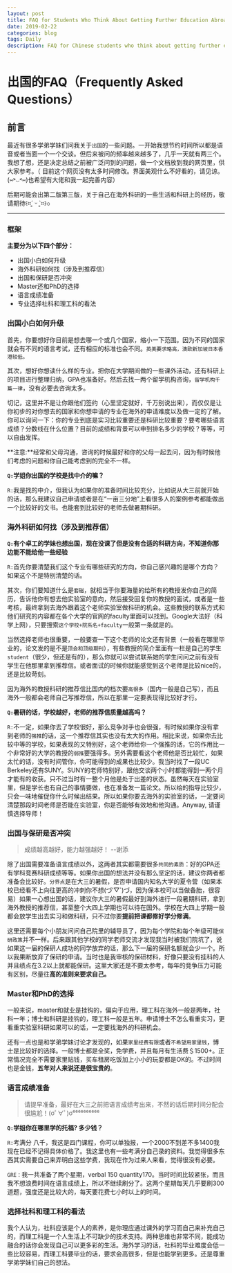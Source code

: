 ```yaml
---
layout: post
title: FAQ for Students Who Think About Getting Further Education Abroad
date: 2019-02-22
categories: blog
tags: Daily
description: FAQ for Chinese students who think about getting further education abroad.
---
```


# 出国的FAQ（Frequently Asked Questions）

## 前言
最近有很多学弟学妹们问我关于`出国`的一些问题。一开始我想节约时间所以都是语音或者当面一个一个交谈。但后来被问的频率越来越多了，几乎一天就有两三个。我想了想，还是决定总结之前被广泛问到的问题，做一个文档放到我的网页里，供大家参考。（ 目前这个网页没有太多时间修改。界面美观什么不好看的，请见谅。(⑅˃◡˂⑅)也希望有大佬和我一起完善内容）

后期可能会出第二版第三版，关于自己在海外科研的一些生活和科研上的经历，敬请期待꒰⌗´͈ ᵕ `͈⌗꒱৩

---

### 框架
**主要分为以下四个部分：**
- 出国小白如何升级
- 海外科研如何找（涉及到推荐信）
- 出国和保研是否冲突
- Master还和PhD的选择
- 语言成绩准备
- 专业选择社科和理工科的看法



### 出国小白如何升级

首先，你要想好你目前是想去哪一个或几个国家，缩小一下范围。因为不同的国家就会有不同的语言考试，还有相应的标准也会不同。`英美要求略高，澳欧新加坡日本香港较低。`

其次，想好你想读什么样的专业。把你在大学期间做的一些课外活动，还有科研上的项目进行整理归纳，GPA也准备好。然后去找一两个留学机构咨询，`留学机构千篇一律`，没有必要去咨询太多。

切记，这里并不是让你跟他们签约（心里坚定就好，千万别说出来），而仅仅是让你初步的对你想去的国家和你想申请的专业在海外的申请难度以及做一定的了解。你可以询问一下：你的专业到底是实习比较重要还是科研比较重要？要考哪些语言成绩？分数线在什么位置？目前的成绩和背景可以申到排名多少的学校？等等，可以自由发挥。

**注意:**经常和父母沟通，咨询的时候最好和你的父母一起去问，因为有时候他们考虑的问题和你自己能考虑到的完全不一样。

**`Q:`学姐你出国的学校是找中介的嘛？**

`R:`我是找的中介，但我认为如果你的准备时间比较充分，比如说从大三前就开始的话，那么我建议自己申请或者是在“一亩三分地”上看很多人的案例参考都能做出一个比较好的文书。也能套到比较好的老师去做暑期科研。


### 海外科研如何找（涉及到推荐信）
**`Q:`有个卓工的学妹也想出国，现在没课了但是没有合适的科研方向，不知道你那边能不能给他一些经验**

`R:`首先你要清楚我们这个专业有哪些研究的方向，你自己感兴趣的是哪个方向？如果这个不是特别清楚的话。

其次，你们要知道什么是`套磁`，就相当于你要海量的给所有的教授发你自己的简历，告诉他你有想去他实验室的意向，然后接受回复你的教授的面试，或者是一些考核，最终拿到去海外跟着这个老师实验室做科研的机会。这些教授的联系方式和他们研究的内容都在各个大学的官网的faculty里面可以找到。Google大法好（科学上网），只要搜索`这个学校+院系名+faculty`一般第一条就是的。

当然选择老师也很重要，一般要查一下这个老师的论文还有背景（一般看在哪里毕业的，论文发的是不是`顶会和顶级期刊`），有些教授的简介里面有一栏是自己的学生`student`（很少，但还是有的），那么你就可以尝试联系她的学生问问之前有没有学生在他那里拿到推荐信。或者面试的时候你就能感觉到这个老师是比较nice的，还是比较苛刻。

因为海外的教授科研的推荐信比国内的档次要`高很多`（国内一般是自己写），而且海外一般都会老师自己写推荐信，所以在那里一定要表现得比较好才行。

**`Q:`暑研的话，学校越好，老师的推荐信质量越高吗？**

`R:`不一定，如果你去了学校很好，那么竞争对手也会很强，有时候如果你没有拿到老师的`强推`的话，这一个推荐信其实也没有太大的作用。相比来说，如果你去比较中等的学校，如果表现的又特别好，这个老师给你一个强推的话，它的作用比一个非常好的大学的教授的`弱推`要强得多。另外需要看这个老师他是否比较忙，如果太忙的话，没有时间管你，你可能得到的成果也比较少。我当时找了一段UC Berkeley还有SUNY。SUNY的老师特别好，跟他交谈两个小时都能得到一两个月才能有的收获。只不过当时有一整个月他是处于出差的状态。虽然每天在实验室里，但是学长也有自己的事情要做，也在准备发一篇论文。所以给的指导比较少，只会一味地催促你什么时候出结果。所以如果你要去海外的实验室的话，一定要问清楚那段时间老师是否能在实验室，你是否能够有效地和他沟通。Anyway, 请谨慎选择导师！

### 出国与保研是否冲突
> 成绩越高越好，能力越强越好！ --谢添

除了出国需要准备语言成绩以外，这两者其实都需要很多`共同的素质`：好的GPA还有学科竞赛科研成绩等等。如果你出国的想法并没有那么坚定的话，建议你两者都准备会比较好。`分界点`是在大三的暑假，是否申请国内知名大学的夏令营（如果本校已经看不上向往更高的冲刺你不想(づ′▽`)づ，因为保本校可以当做备胎，很容易）如果一心想出国的话，建议你大三的暑假最好到海外进行一段暑期科研，拿到海外教授的推荐信，甚至整个大四上学期也可以待在国外。学校在大四上学期一般都会放学生出去实习和做科研，只不过你要**提前把课都修好学分修满**。

这里还需要每个小朋友问问自己院里的辅导员了，因为每个学院和每个年级可能`保研政策`并不一样。后来跟其他学校的同学老师交流才发现我当时被我们院坑了，说如果这一届的保研人成功的同学放弃的话，那么下一届的保研名额就会少一个。所以我果断放弃了保研的申请。当时也是我审核的保研材料，好像只要没有挂科的人并且绩点在3.2以上就都能保研。这里大家还是不要太参考，每年的竞争压力可能有区别，尽量往**高的准则来要求自己。**

### Master和PhD的选择
一般来说，master和就业是挂钩的，偏向于应用，理工科在海外一般是两年，社科一年；博士和科研是挂钩的，理工科一般是五年。申请博士不怎么看重实习，更看重实验室科研如果可以的话，一定要找海外的科研机会。

还有一点也是和学弟学妹讨论才发现的，如果`家里经费有限`或者`不希望用家里钱`，博士是比较好的选择。一般博士都是全奖，免学费，并且每月有生活费＄1500+。正常情况完全不需要家里贴钱，买车租房吃饭加上小小的玩耍都是OK的。不过时间也是金钱，**五年对人来说还是很宝贵的**。


### 语言成绩准备
> 请提早准备，最好在大三之前把语言成绩考出来，不然的话后期时间分配会很尴尬！(σﾟ∀ﾟ)σ⁶⁶⁶⁶⁶⁶⁶⁶⁶⁶

**`Q:`学姐你在哪里学的托福? 多少钱？**

`R:`考满分
八千，我这是四门课程，你可以单独报，一个2000不到差不多1400我现在已经不记得具体价格了。我这里也有一些考满分自己录的资料。我觉得很多东西其实需要自己来弄明白这些学费，我现在作为过来人来看，觉得很没有必要。

`GRE：`我一共准备了两个星期，verbal 150 quantity170。当时时间比较紧张，而且我不想浪费时间在语言成绩上，所以不继续刷分了。这两个星期每天几乎要刷300道题，强度还是比较大的，每天要花费七小时以上的时间。

### 选择社科和理工科的看法
我个人认为，社科应该是个人的素养，是你理应通过课外的学习而自己来补充自己的，而理工科是一个人生活上不可缺少的技术支持。两种思维也非常不同，能成功融合的话你会发现自己可以更多彩的生活。海外学习的话，社科的毕业难度会低一些比较容易，而理工科要毕业的话，要求会高很多，但是也能学到更多。还是尊重学弟学妹们自己的想法。

